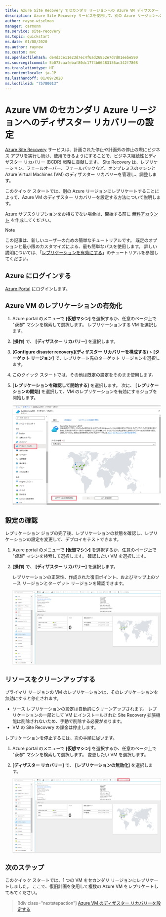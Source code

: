 ```yaml
---
title: Azure Site Recovery でセカンダリ リージョンへの Azure VM ディザスター リカバリーを設定する
description: Azure Site Recovery サービスを使用して、別の Azure リージョンへの Azure VM 用のディザスター リカバリーをすばやく設定します。
author: rayne-wiselman
manager: carmonm
ms.service: site-recovery
ms.topic: quickstart
ms.date: 01/08/2020
ms.author: raynew
ms.custom: mvc
ms.openlocfilehash: de4d3ce11e23d7ec4f6ad26852e7d7d01eebe590
ms.sourcegitcommit: 5b073caafebaf80dc1774b66483136ac342f7808
ms.translationtype: HT
ms.contentlocale: ja-JP
ms.lasthandoff: 01/09/2020
ms.locfileid: "75780013"
---
```

# <a name="set-up-disaster-recovery-to-a-secondary-azure-region-for-an-azure-vm"></a>Azure VM のセカンダリ Azure リージョンへのディザスター リカバリーの設定

[Azure Site Recovery](site-recovery-overview.md) サービスは、計画された停止や計画外の停止の際にビジネス アプリを実行し続け、使用できるようにすることで、ビジネス継続性とディザスター リカバリー (BCDR) 戦略に貢献します。 Site Recovery は、レプリケーション、フェールオーバー、フェールバックなど、オンプレミスのマシンと Azure Virtual Machines (VM) のディザスター リカバリーを管理し、調整します。

このクイック スタートでは、別の Azure リージョンにレプリケートすることによって、Azure VM のディザスター リカバリーを設定する方法について説明します。

Azure サブスクリプションをお持ちでない場合は、開始する前に [無料アカウント](https://azure.microsoft.com/free/?WT.mc_id=A261C142F) を作成してください。

> [!NOTE]
> この記事は、新しいユーザーのための簡単なチュートリアルです。 既定のオプションと最小限のカスタマイズによる、最も簡単なパスを使用します。 詳しい説明については、「[レプリケーションを有効にする](azure-to-azure-tutorial-enable-replication.md)」のチュートリアルを参照してください。

## <a name="log-in-to-azure"></a>Azure にログインする

[Azure Portal](https://portal.azure.com) にログインします。

## <a name="enable-replication-for-the-azure-vm"></a>Azure VM のレプリケーションの有効化

1. Azure portal のメニューで **[仮想マシン]** を選択するか、任意のページ上で "*仮想*" マシンを検索して選択します。 レプリケーションする VM を選択します。
2. **[操作]** で、 **[ディザスター リカバリー]** を選択します。
3. **[Configure disaster recovery]\(ディザスター リカバリーを構成する\)**  >  **[ターゲット リージョン]** で、レプリケート先のターゲット リージョンを選択します。
4. このクイック スタートでは、その他は既定の設定をそのまま使用します。
5. **[レプリケーションを確認して開始する]** を選択します。 次に、 **[レプリケーションの開始]** を選択して、VM のレプリケーションを有効にするジョブを開始します。

   ![レプリケーションの有効化](media/azure-to-azure-quickstart/enable-replication1.png)

## <a name="verify-settings"></a>設定の確認

レプリケーション ジョブの完了後、レプリケーションの状態を確認し、レプリケーションの設定を変更して、デプロイをテストできます。

1. Azure portal のメニューで **[仮想マシン]** を選択するか、任意のページ上で "*仮想*" マシンを検索して選択します。 確認したい VM を選択します。
2. **[操作]** で、 **[ディザスター リカバリー]** を選択します。

   レプリケーションの正常性、作成された復旧ポイント、およびマップ上のソース リージョンとターゲット リージョンを確認できます。

   ![レプリケーションの状態](media/azure-to-azure-quickstart/replication-status.png)

## <a name="clean-up-resources"></a>リソースをクリーンアップする

プライマリ リージョンの VM のレプリケーションは、そのレプリケーションを無効にすると停止されます。

- ソース レプリケーションの設定は自動的にクリーンアップされます。 レプリケーションの一部として VM にインストールされた Site Recovery 拡張機能は削除されないため、手動で削除する必要があります。
- VM の Site Recovery の課金は停止します。

レプリケーションを停止するには、次の手順に従います。

1. Azure portal のメニューで **[仮想マシン]** を選択するか、任意のページ上で "*仮想*" マシンを検索して選択します。 変更したい VM を選択します。
2. **[ディザスター リカバリー]** で、 **[レプリケーションの無効化]** を選択します。

   ![レプリケーションを無効にする](media/azure-to-azure-quickstart/disable2-replication.png)

## <a name="next-steps"></a>次のステップ

このクイック スタートでは、1 つの VM をセカンダリ リージョンにレプリケートしました。 ここで、復旧計画を使用して複数の Azure VM をレプリケートしてみてください。

> [!div class="nextstepaction"]
> [Azure VM のディザスター リカバリーを設定する](azure-to-azure-tutorial-enable-replication.md)
